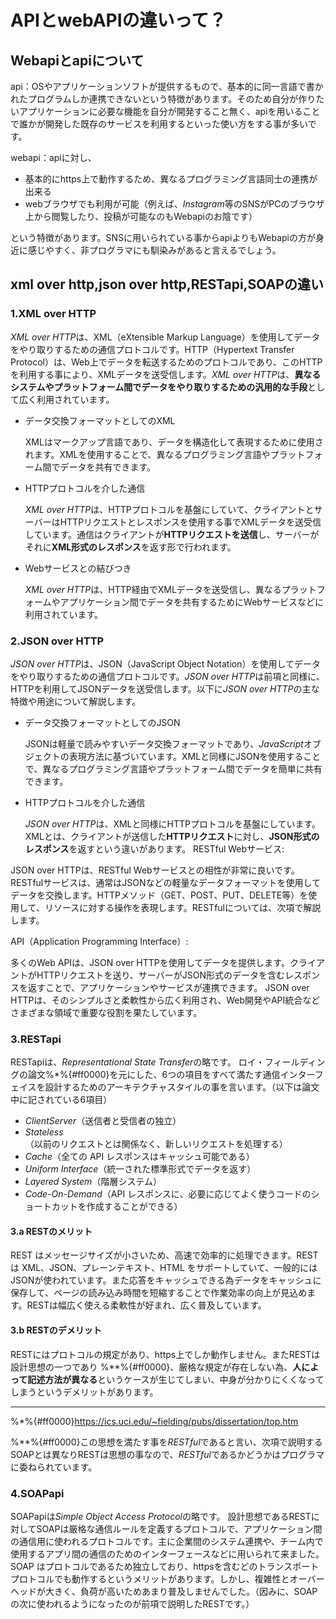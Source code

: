 # APIとwebAPIの違いって？
## Webapiとapiについて
api：OSやアプリケーションソフトが提供するもので、基本的に同一言語で書かれたプログラムしか連携できないという特徴があります。そのため自分が作りたいアプリケーションに必要な機能を自分が開発すること無く、apiを用いることで誰かが開発した既存のサービスを利用するといった使い方をする事が多いです。

webapi：apiに対し、
- 基本的にhttps上で動作するため、異なるプログラミング言語同士の連携が出来る
- webブラウザでも利用が可能（例えば、*Instagram*等のSNSがPCのブラウザ上から閲覧したり、投稿が可能なのもWebapiのお陰です）
  
という特徴があります。SNSに用いられている事からapiよりもWebapiの方が身近に感じやすく、非プログラマにも馴染みがあると言えるでしょう。
## xml over http,json over http,RESTapi,SOAPの違い
### 1.XML over HTTP
*XML over HTTP*は、XML（eXtensible Markup Language）を使用してデータをやり取りするための通信プロトコルです。HTTP（Hypertext Transfer Protocol）は、Web上でデータを転送するためのプロトコルであり、このHTTPを利用する事により、XMLデータを送受信します。*XML over HTTP*は、**異なるシステムやプラットフォーム間でデータをやり取りするための汎用的な手段**として広く利用されています。

- データ交換フォーマットとしてのXML

     XMLはマークアップ言語であり、データを構造化して表現するために使用されます。XMLを使用することで、異なるプログラミング言語やプラットフォーム間でデータを共有できます。

- HTTPプロトコルを介した通信

    *XML over HTTP*は、HTTPプロトコルを基盤にしていて、クライアントとサーバーはHTTPリクエストとレスポンスを使用する事でXMLデータを送受信しています。通信はクライアントが**HTTPリクエストを送信**し、サーバーがそれに**XML形式のレスポンス**を返す形で行われます。
- Webサービスとの結びつき

    *XML over HTTP*は、HTTP経由でXMLデータを送受信し、異なるプラットフォームやアプリケーション間でデータを共有するためにWebサービスなどに利用されています。
### 2.JSON over HTTP
*JSON over HTTP*は、JSON（JavaScript Object Notation）を使用してデータをやり取りするための通信プロトコルです。*JSON over HTTP*は前項と同様に、HTTPを利用してJSONデータを送受信します。以下に*JSON over HTTP*の主な特徴や用途について解説します。

- データ交換フォーマットとしてのJSON

    JSONは軽量で読みやすいデータ交換フォーマットであり、*JavaScript*オブジェクトの表現方法に基づいています。XMLと同様にJSONを使用することで、異なるプログラミング言語やプラットフォーム間でデータを簡単に共有できます。
- HTTPプロトコルを介した通信

    *JSON over HTTP*は、XMLと同様にHTTPプロトコルを基盤にしています。XMLとは、クライアントが送信した**HTTPリクエスト**に対し、**JSON形式のレスポンス**を返すという違いがあります。
RESTful Webサービス:

JSON over HTTPは、RESTful Webサービスとの相性が非常に良いです。RESTfulサービスは、通常はJSONなどの軽量なデータフォーマットを使用してデータを交換します。HTTPメソッド（GET、POST、PUT、DELETE等）を使用して、リソースに対する操作を表現します。RESTfulについては、次項で解説します。

API（Application Programming Interface）:

多くのWeb APIは、JSON over HTTPを使用してデータを提供します。クライアントがHTTPリクエストを送り、サーバーがJSON形式のデータを含むレスポンスを返すことで、アプリケーションやサービスが連携できます。
JSON over HTTPは、そのシンプルさと柔軟性から広く利用され、Web開発やAPI統合などさまざまな領域で重要な役割を果たしています。
### 3.RESTapi
RESTapiは、*Representational State Transfer*の略です。
ロイ・フィールディングの論文%*%{#ff0000}を元にした、6つの項目をすべて満たす通信インターフェイスを設計するためのアーキテクチャスタイルの事を言います。（以下は論文中に記されている6項目）
- *ClientServer*（送信者と受信者の独立）
- *Stateless*（以前のリクエストとは関係なく、新しいリクエストを処理する）
- *Cache*（全ての API レスポンスはキャッシュ可能である）
- *Uniform Interface*（統一された標準形式でデータを返す）
- *Layered System*（階層システム）
- *Code-On-Demand*（API レスポンスに、必要に応じてよく使うコードのショートカットを作成することができる）

#### 3.a RESTのメリット
REST はメッセージサイズが小さいため、高速で効率的に処理できます。RESTは XML、JSON、プレーンテキスト、HTML をサポートしていて、一般的にはJSONが使われています。また応答をキャッシュできる為データをキャッシュに保存して、ページの読み込み時間を短縮することで作業効率の向上が見込めます。RESTは幅広く使える柔軟性が好まれ、広く普及しています。
#### 3.b RESTのデメリット
RESTにはプロトコルの規定があり、https上でしか動作しません。またRESTは設計思想の一つであり %**%{#ff0000}、厳格な規定が存在しない為、**人によって記述方法が異なる**というケースが生じてしまい、中身が分かりにくくなってしまうというデメリットがあります。

---
%*%{#ff0000}https://ics.uci.edu/~fielding/pubs/dissertation/top.htm

%**%{#ff0000}この思想を満たす事を*RESTful*であると言い、次項で説明するSOAPとは異なりRESTは思想の事なので、*RESTful*であるかどうかはプログラマに委ねられています。
### 4.SOAPapi
SOAPapiは*Simple Object Access Protocol*の略です。
設計思想であるRESTに対してSOAPは厳格な通信ルールを定義するプロトコルで、アプリケーション間の通信用に使われるプロトコルです。主に企業間のシステム連携や、チーム内で使用するアプリ間の通信のためのインターフェースなどに用いられて来ました。SOAP はプロトコルであるため独立しており、httpsを含むどのトランスポートプロトコルでも動作するというメリットがあります。しかし、複雑性とオーバーヘッドが大きく、負荷が高いためあまり普及しませんでした。（因みに、SOAPの次に使われるようになったのが前項で説明したRESTです。）




